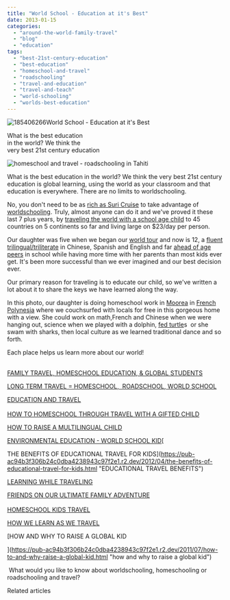 ```yaml
---
title: "World School - Education at it's Best"
date: 2013-01-15
categories: 
  - "around-the-world-family-travel"
  - "blog"
  - "education"
tags: 
  - "best-21st-century-education"
  - "best-education"
  - "homeschool-and-travel"
  - "roadschooling"
  - "travel-and-education"
  - "travel-and-teach"
  - "world-schooling"
  - "worlds-best-education"
---
```


![185406266](https://pub-ac94b3f306b24c0dba4238943c97f2e1.r2.dev/6a00e5502a95078833017c35ba73bd970b.jpg)World School - 
Education at it's Best  
  
What is the best education  
in the world? We think the  
very best 21st century education

<!--more-->  
  
![homeschool and travel - roadschooling in Tahiti](https://pub-ac94b3f306b24c0dba4238943c97f2e1.r2.dev/6a00e5502a95078833017ee75dc042970d.jpg)  
  
  
What is the best education in the world? We think the very best 21st century education is global learning, using the world as your classroom and that education is everywhere. There are no limits to worldschooling.  
  
No, you don't need to be as [rich as Suri Cruise](https://pub-ac94b3f306b24c0dba4238943c97f2e1.r2.dev/2012/09/do-you-have-to-be-rich-like-suri-cruise-to-world-school-learn-mandarin-.html "rich as suri cruise worldschool") to take advantage of [worldschooling](https://pub-ac94b3f306b24c0dba4238943c97f2e1.r2.dev/2012/10/curriculum-vitae-for-a-gifted-child-world-schooling.html "world schooling"). Truly, almost anyone can do it and we've proved it these last 7 plus years, by [traveling the world with a school age child](https://pub-ac94b3f306b24c0dba4238943c97f2e1.r2.dev/2012/04/best-friends-around-the-world-traveling-with-school-age-kids.html "traveling the world with school age child") to 45 countries on 5 continents so far and living large on $23/day per person.  
  
Our daughter was five when we began our [world tour](https://pub-ac94b3f306b24c0dba4238943c97f2e1.r2.dev/2012/01/amazing-family-world-tour.html "famly world tour") and now is 12, a [fluent trilingual/triliterate](https://pub-ac94b3f306b24c0dba4238943c97f2e1.r2.dev/2013/01/raising-a-bilingual-child-or-trilingual.html "raising a fluent bilingual or trilingual kid") in Chinese, Spanish and English and far [ahead of age peers](https://pub-ac94b3f306b24c0dba4238943c97f2e1.r2.dev/2012/10/curriculum-vitae-for-a-gifted-child-world-schooling.html "ahead of age peers - gifted") in school while having more time with her parents than most kids ever get. It's been more successful than we ever imagined and our best decision ever.  
  
Our primary reason for traveling is to educate our child, so we've written a lot about it to share the keys we have learned along the way.  
  
In this photo, our daughter is doing homeschool work in [Moorea](https://pub-ac94b3f306b24c0dba4238943c97f2e1.r2.dev/2011/09/moorea-cheap-and-amazing.html "moorea travel tahiti") in [French Polynesia](https://pub-ac94b3f306b24c0dba4238943c97f2e1.r2.dev/2010/10/family-travel-french-polynesia-cheaply.html "french polynesia") where we couchsurfed with locals for free in this gorgeous home with a view. She could work on math,French and Chinese when we were hanging out, science when we played with a dolphin, [fed turtle](https://pub-ac94b3f306b24c0dba4238943c97f2e1.r2.dev/2012/06/bora-bora-heaven-on-a-cheap-budget.html "feeding turtles tahiti")s  or she swam with sharks, then local culture as we learned traditional dance and so forth.  
  
Each place helps us learn more about our world!  
  
[  
FAMILY TRAVEL, HOMESCHOOL EDUCATION, & GLOBAL STUDENTS](https://pub-ac94b3f306b24c0dba4238943c97f2e1.r2.dev/2010/04/family-travel-homeschool-education-global-students-lifestyle-design-location-independent-4hww-around.html "HOMESCHOOLING AND TRAVEL")  
  
[LONG TERM TRAVEL = HOMESCHOOL,  ROADSCHOOL, WORLD SCHOOL](https://pub-ac94b3f306b24c0dba4238943c97f2e1.r2.dev/2010/03/long-term-family-travel-homeschool-roadschool-world-school-digitalnomad-lifestyle-design-virtual-.html "LONG TERM TRAVEL = HOMESCHOOL, ROADSCHOOL , WORLD SCHOOL")  
  
[EDUCATION AND TRAVEL](https://pub-ac94b3f306b24c0dba4238943c97f2e1.r2.dev/2010/01/seth-godin-lynchpin-education-travel-new-economy-digital-nomad.html "EDUCATION AND TRAVEL")  
[  
HOW TO HOMESCHOOL THROUGH TRAVEL WITH A GIFTED CHILD](https://pub-ac94b3f306b24c0dba4238943c97f2e1.r2.dev/2012/09/how-to-homeschool-through-travel-with-a-gifted-child-.html "HOW TO HOMESCHOOL WITH A GIFTED CHILD THROUGH TRAVEL")  
  
[HOW TO RAISE A MULTILINGUAL CHILD](https://pub-ac94b3f306b24c0dba4238943c97f2e1.r2.dev/2011/07/how-to-and-why-raise-a-global-kid.html "how to raise a multilingual child")   
  
[ENVIRONMENTAL EDUCATION - WORLD SCHOOL KID](https://pub-ac94b3f306b24c0dba4238943c97f2e1.r2.dev/2012/04/environmental-education-world-school-kid.html "ENVIRONMENTAL EDUCATON ")[  
  
THE BENEFITS OF EDUCATIONAL TRAVEL FOR KIDS](https://pub-ac94b3f306b24c0dba4238943c97f2e1.r2.dev/2012/04/the-benefits-of-educational-travel-for-kids.html "EDUCATIONAL TRAVEL BENEFITS")   
  
[LEARNING WHILE TRAVELING](https://pub-ac94b3f306b24c0dba4238943c97f2e1.r2.dev/2011/09/learning-while-traveling-travel-homeschool-road-school-abroad-5-best-reasons.html "LEARNING WHILE TRAVELING HOMESCHOOLING")  
  
[FRIENDS ON OUR ULTIMATE FAMILY ADVENTURE](https://pub-ac94b3f306b24c0dba4238943c97f2e1.r2.dev/2011/02/kids-friends-travel-on-the-ultimate-family-adventure.html "friends on our family travel adventure")  
[  
HOMESCHOOL KIDS TRAVEL](https://pub-ac94b3f306b24c0dba4238943c97f2e1.r2.dev/2012/03/home-school-kids-travel.html "HOMESCHOOL KIDS TRAVEL")  
  
[HOW WE LEARN AS WE TRAVEL](https://pub-ac94b3f306b24c0dba4238943c97f2e1.r2.dev/2009/04/how-to-travel-the-world-as-a-digital-nomad-family.html "how we learn as we travel")  
  
[HOW AND WHY TO RAISE A GLOBAL KID  
  
](https://pub-ac94b3f306b24c0dba4238943c97f2e1.r2.dev/2011/07/how-to-and-why-raise-a-global-kid.html "how and why to raise a global kid")

 What would you like to know about worldschooling, homeschooling or roadschooling and travel?

Related articles


